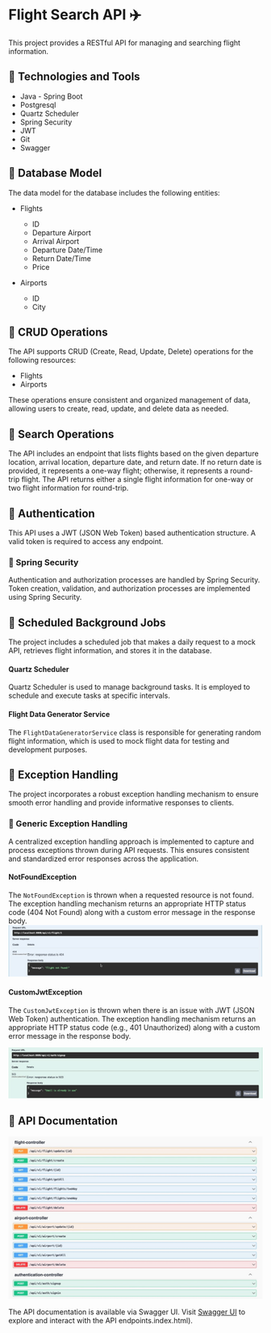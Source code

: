 # Flight Search API ✈️

This project provides a RESTful API for managing and searching flight information.

##  📌 Technologies and Tools

- Java - Spring Boot
- Postgresql
- Quartz Scheduler
- Spring Security
- JWT
- Git
- Swagger

## 📌 Database Model

The data model for the database includes the following entities:

- Flights
    - ID
    - Departure Airport
    - Arrival Airport
    - Departure Date/Time
    - Return Date/Time
    - Price

- Airports
    - ID
    - City

## 📌 CRUD Operations

The API supports CRUD (Create, Read, Update, Delete) operations for the following resources:

- Flights
- Airports

These operations ensure consistent and organized management of data, allowing users to create, read, update, and delete data as needed.

## 📌 Search Operations

The API includes an endpoint that lists flights based on the given departure location, arrival location, departure date, and return date. If no return date is provided, it represents a one-way flight; otherwise, it represents a round-trip flight. The API returns either a single flight information for one-way or two flight information for round-trip.

## 📌 Authentication

This API uses a JWT (JSON Web Token) based authentication structure. A valid token is required to access any endpoint.

### 📌 Spring Security

Authentication and authorization processes are handled by Spring Security. Token creation, validation, and authorization processes are implemented using Spring Security.

## 📌 Scheduled Background Jobs

The project includes a scheduled job that makes a daily request to a mock API, retrieves flight information, and stores it in the database.

#### Quartz Scheduler

Quartz Scheduler is used to manage background tasks. It is employed to schedule and execute tasks at specific intervals.

####  Flight Data Generator Service

The `FlightDataGeneratorService` class is responsible for generating random flight information, which is used to mock flight data for testing and development purposes.

## 📌 Exception Handling

The project incorporates a robust exception handling mechanism to ensure smooth error handling and provide informative responses to clients.

### 📌 Generic Exception Handling

A centralized exception handling approach is implemented to capture and process exceptions thrown during API requests. This ensures consistent and standardized error responses across the application.
#### NotFoundException

The `NotFoundException` is thrown when a requested resource is not found. The exception handling mechanism returns an appropriate HTTP status code (404 Not Found) along with a custom error message in the response body.
![swagger](/src/main/resources/static/customnotfound.jpg)

#### CustomJwtException

The `CustomJwtException` is thrown when there is an issue with JWT (JSON Web Token) authentication. The exception handling mechanism returns an appropriate HTTP status code (e.g., 401 Unauthorized) along with a custom error message in the response body.

![swagger](/src/main/resources/static/emailalreadyuse.jpg)


## 📌 API Documentation

![swagger](/src/main/resources/static/swagger.jpg)

The API documentation is available via Swagger UI. Visit [Swagger UI](http://localhost:8080/swagger-ui/index.html) to explore and interact with the API endpoints.index.html).
